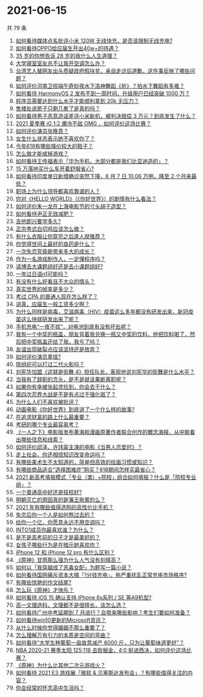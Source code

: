 # 2021-06-15

共 79 条

<!-- BEGIN -->
<!-- 最后更新时间 Tue Jun 15 2021 08:13:15 GMT+0800 (China Standard Time) -->

1. [如何看待媒体点名批评小米 120W 无线快充，是否该限制无线充电?](https://www.zhihu.com/question/464750035)
2. [如何看待OPPO给应届生开出40w+的待遇？](https://www.zhihu.com/question/420016446)
3. [35 岁的你想告诉 28 岁的我什么人生道理？](https://www.zhihu.com/question/345832687)
4. [大学寝室室友总不让我开空调怎么办？](https://www.zhihu.com/question/38044867)
5. [台湾艺人替网友出头质疑政府假扶贫，亲自走访后道歉，这件事反映了哪些问题？](https://www.zhihu.com/question/464604915)
6. [如何评价河南卫视端午奇妙夜水下洛神舞蹈《祈》？拍水下舞蹈有多难？](https://www.zhihu.com/question/464684523)
7. [如何看待 HarmonyOS 2 发布不到一周时间，升级用户已经突破 1000
   万？](https://www.zhihu.com/question/464105336)
8. [程序员需要达到什么水平才能顺利拿到 20k 无压力？](https://www.zhihu.com/question/47597895)
9. [售楼处说房子只剩几套了是真的吗？](https://www.zhihu.com/question/460961867)
10. [如何看待男子恶意造谣差评小米新机，被判决赔偿 3
    万元？到底发生了什么？](https://www.zhihu.com/question/464106592)
11. [2021 夏季赛 iG 1:2 爆冷不敌 OMG
    ，如何评价这场比赛？](https://www.zhihu.com/question/464979853)
12. [如何评价演员张晚意？](https://www.zhihu.com/question/460146061)
13. [女生什么状态表示她不喜欢你了？](https://www.zhihu.com/question/302142050)
14. [今年618有哪些降价较大的鞋子？](https://www.zhihu.com/question/398064227)
15. [怎么做才能戒掉游戏？](https://www.zhihu.com/question/463153729)
16. [如何看待王传福表示「华为手机，大部分都是我们比亚迪造的」？](https://www.zhihu.com/question/464283085)
17. [15 万落地买什么车开着舒服省心?](https://www.zhihu.com/question/441839447)
18. [如何看待印度单日新增确诊突然下降，6 月 7 日 10.06 万例，降至 2
    个月来最低？](https://www.zhihu.com/question/464053148)
19. [职场上为什么领导都喜欢靠谱的人？](https://www.zhihu.com/question/461979096)
20. [你对《HELLO WORLD》（《你好世界》）的剧情有什么看法？](https://www.zhihu.com/question/464560889)
21. [如何评价朱一龙在上海电影节的寸头胡子造型？](https://www.zhihu.com/question/464613394)
22. [如何看待尹正无效减肥？](https://www.zhihu.com/question/464743137)
23. [吉他即兴要学多久?](https://www.zhihu.com/question/437516695)
24. [正宗粤式白切鸡应该怎么做？](https://www.zhihu.com/question/27634013)
25. [有什么衣服让你穿完之后逢人就推荐？](https://www.zhihu.com/question/368860490)
26. [你觉得世间上最好的良药是什么？](https://www.zhihu.com/question/464242623)
27. [一次失恋究竟能带来多大的成长？](https://www.zhihu.com/question/364747959)
28. [作为一名游戏制作人，一定懂程序吗？](https://www.zhihu.com/question/463337835)
29. [读博去大课题组好还是去小课题组好?](https://www.zhihu.com/question/463038422)
30. [一年过日语n1可能吗？](https://www.zhihu.com/question/48377443)
31. [有没有什么好看且不大众的情头？](https://www.zhihu.com/question/412162154)
32. [真实世界的帧率是多少？](https://www.zhihu.com/question/463432278)
33. [考过 CPA 的普通人现在怎么样了？](https://www.zhihu.com/question/406026927)
34. [讲真，应届生一般工资多少啊？](https://www.zhihu.com/question/58570383)
35. [为什么同样是病毒，艾滋病毒（HIV）疫苗这么多年都没有研发出来，新冠疫苗这么快就研发出来了呢？](https://www.zhihu.com/question/464293186)
36. [手机充电“一夜不拔”，对电池到底有没有坏处呢？](https://www.zhihu.com/question/351666337)
37. [我有一个中奖的瓶盖，朋友背着我兑换一瓶又中奖的饮料，他把饮料喝了，然后把中奖瓶盖还给了我，我亏了吗？](https://www.zhihu.com/question/459981000)
38. [友谊出现破裂点应该坚持还是放弃？](https://www.zhihu.com/question/462488888)
39. [如何评价演员童瑶?](https://www.zhihu.com/question/374564039)
40. [晓组织可以打过二代火影吗？](https://www.zhihu.com/question/462986796)
41. [刘宪华加盟《这就是街舞
    4》担任队长，客观地说刘宪华的街舞是什么水平？](https://www.zhihu.com/question/464486529)
42. [当我有了辞职的念头，是不是就该果断离职呢？](https://www.zhihu.com/question/399873490)
43. [如果你有幸被张起灵捡到，你会去干什么？](https://www.zhihu.com/question/451135363)
44. [第四次忍界大战是不是有点过于强化斑了？](https://www.zhihu.com/question/463167494)
45. [为什么人们不喜欢被批评？](https://www.zhihu.com/question/22987136)
46. [动画电影《你好世界》到底讲了一个什么样的故事?](https://www.zhihu.com/question/464262833)
47. [在追求财富的路上什么最重要？](https://www.zhihu.com/question/458500163)
48. [考研的哪个专业最容易考？](https://www.zhihu.com/question/322507815)
49. [《一人之下》电影版发布黄海和漫画原著作者联合创作的概念海报，从中能看出哪些信息和线索？](https://www.zhihu.com/question/464799145)
50. [如何评价邱泽、许玮甯主演的电影《当男人恋爱时》？](https://www.zhihu.com/question/461879258)
51. [走上社会，你还相信知识改变命运吗？](https://www.zhihu.com/question/463697639)
52. [有哪些美术生不太知道的，简单但高效的绘画习惯或知识？](https://www.zhihu.com/question/291527457)
53. [有哪些商品适合“选择困难症”购买？618期间怎样买最省心？](https://www.zhihu.com/question/464799772)
54. [2021
    新高考填报模式「专业（类）+院校」组合如何填报？什么是「院校专业组」？](https://www.zhihu.com/question/445687781)
55. [一个普通高中好还是技校好?](https://www.zhihu.com/question/463491459)
56. [明朝灭亡的原因真的是藩王拖累的么？](https://www.zhihu.com/question/458323327)
57. [2021 年有哪些值得选购的高性价比手机？](https://www.zhihu.com/question/445602881)
58. [失恋后你一个人是如何熬过去的？](https://www.zhihu.com/question/337271526)
59. [给你一个亿，你愿意永远不用空调吗？](https://www.zhihu.com/question/461752259)
60. [INTO1成员你最喜欢谁？为什么？](https://www.zhihu.com/question/459155590)
61. [是不是高考前的日子才是最美好的？](https://www.zhihu.com/question/463570391)
62. [女孩子哪些行为是在暗示她喜欢你？](https://www.zhihu.com/question/457449556)
63. [iPhone 12 和 iPhone 12 pro 有什么区别？](https://www.zhihu.com/question/425539076)
64. [《原神》甘雨那么强为什么人气没有刻晴高？](https://www.zhihu.com/question/464391717)
65. [如何以「我穿越成了恶毒女配」为题写一篇小说？](https://www.zhihu.com/question/434090318)
66. [如何看待国网痛斥资本大搞「1分钱充电」，称严重扰乱正常充电市场秩序?](https://www.zhihu.com/question/464766118)
67. [有哪些惊艳的作文结尾?](https://www.zhihu.com/question/369181074)
68. [怎么玩《原神》才快乐？](https://www.zhihu.com/question/458800508)
69. [如何看待 iOS 15 确认支持 iPhone 6s系列 / SE
    等A9机型?](https://www.zhihu.com/question/463795738)
70. [高一文理选科，文理都不是很擅长，该怎么选？](https://www.zhihu.com/question/463506260)
71. [如何看待广州中考延期到 7
    月进行？会带来哪些影响？考生们要如何准备？](https://www.zhihu.com/question/464957932)
72. [如何看待win10更新的Microsoft资讯？](https://www.zhihu.com/question/464120290)
73. [从什么时候你觉得婚姻不那么重要了？](https://www.zhihu.com/question/454383382)
74. [怎么理解万有引力的本质是空间的弯曲？](https://www.zhihu.com/question/330796123)
75. [如何看待“大学生种葡萄一亩故意减产 6000
    斤，只为让葡萄味道更好”？](https://www.zhihu.com/question/464455061)
76. [NBA 2020-21 赛季太阳 125:118 击败掘金，4:0
    挺进西决，如何评价这场比赛？](https://www.zhihu.com/question/464894466)
77. [《原神》为什么比其他二次元游戏火？](https://www.zhihu.com/question/463779591)
78. [如何看待 2021 E3 游戏展「微软 &
    贝塞斯达发布会」？有哪些值得关注的内容？](https://www.zhihu.com/question/464870968)
79. [你会经常的怀念高中生活吗？](https://www.zhihu.com/question/430748904)

<!-- END -->
